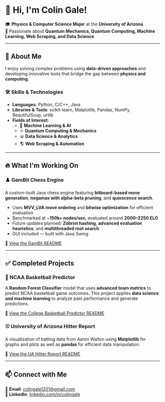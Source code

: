 # 👋 Hi, I'm Colin Gale!  

🎓 **Physics & Computer Science Major** at the **University of Arizona**  
🔬 Passionate about **Quantum Mechanics, Quantum Computing, Machine Learning, Web Scraping, and Data Science**  

---

## 🚀 About Me  
I enjoy solving complex problems using **data-driven approaches** and developing innovative tools that bridge the gap between **physics and computing**.  

### 🛠 **Skills & Technologies**  
- **Languages**: Python, C/C++, Java  
- **Libraries & Tools**: scikit-learn, Matplotlib, Pandas, NumPy, BeautifulSoup, urllib  
- **Fields of Interest**:  
  - 🧠 **Machine Learning & AI**  
  - ⚛️ **Quantum Computing & Mechanics**  
  - 📊 **Data Science & Analytics**  
  - 🌎 **Web Scraping & Automation**  

---

## 🔥 What I'm Working On  

### ♟️ GamBit Chess Engine  
A custom-built Java chess engine featuring **bitboard-based move generation**, **negamax with alpha-beta pruning**, and **quiescence search**.  
- Uses **MVV_LVA move ordering** and **bitwise optimization** for efficient evaluation  
- Benchmarked at ~**150k+ nodes/sec**, evaluated around **2000–2250 ELO**  
- Future updates planned: **Zobrist hashing**, **advanced evaluation heuristics**, and **multithreaded root search**  
- GUI included — built with Java Swing  

📌 [View the GamBit README](https://github.com/ColinGale/GamBit-Chess-Engine/blob/main/README.md)

---

## ✅ Completed Projects

### 🏀 NCAA Basketball Predictor  
A **Random Forest Classifier** model that uses **advanced team metrics** to predict NCAA basketball game outcomes. This project applies **data science and machine learning** to analyze past performance and generate predictions.  

📌 [View the College Basketball Predictor README](https://github.com/ColinGale/College-Basketball-Predictor/blob/master/README.md)

### ⚾ University of Arizona Hitter Report
A visualization of batting data from Aaron Walton using **Matplotlib** for graphs and plots as well as **pandas** for efficient data manipulation.

📌 [View the UA Hitter Report README](https://github.com/ColinGale/College-Basketball-Predictor/blob/master/README.md)

---

## 📫 Connect with Me  
📩 **Email**: [colingale1201@gmail.com](mailto:colingale1201@gmail.com)  
💼 **LinkedIn**: [linkedin.com/in/colingale](https://www.linkedin.com/in/colin-gale-865957355/)

